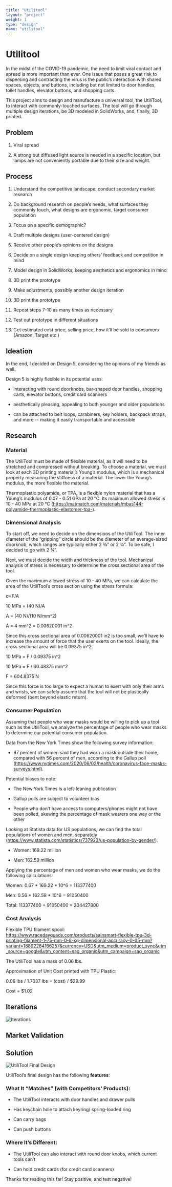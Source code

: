 ```yaml
---
title: "Utilitool"
layout: "project"
weight: 1
type: "design"
name: "utilitool"
---
```


# Utilitool

In the midst of the COVID-19 pandemic, the need to limit viral contact and spread is more important than ever. One issue that poses a great risk to dispersing and contracting the virus is the public’s interaction with shared spaces, objects, and buttons, including but not limited to door handles, toilet handles, elevator buttons, and shopping carts.

This project aims to design and manufacture a universal tool, the UtiliTool, to interact with commonly-touched surfaces. The tool will go through multiple design iterations, be 3D modeled in SolidWorks, and, finally, 3D printed.


## Problem

1) Viral spread

2) A strong but diffused light source is needed in a specific location, but lamps are not conveniently portable due to their size and weight.


## Process

1) Understand the competitive landscape: conduct secondary market research

2) Do background research on people’s needs, what surfaces they commonly touch, what designs are ergonomic, target consumer population

3) Focus on a specific demographic?

4) Draft multiple designs (user-centered design)

5) Receive other people’s opinions on the designs

6) Decide on a single design keeping others’ feedback and competition in mind

7) Model design in SolidWorks, keeping aesthetics and ergonomics in mind

8) 3D print the prototype

9) Make adjustments, possibly another design iteration

10) 3D print the prototype

11) Repeat steps 7-10 as many times as necessary

12) Test out prototype in different situations

13) Get estimated cost price, selling price, how it’ll be sold to consumers (Amazon, Target etc.)



## Ideation

In the end, I decided on Design 5, considering the opinions of my friends as well.

Design 5 is highly flexible in its potential uses:

- interacting with round doorknobs, bar-shaped door handles, shopping carts, elevator buttons, credit card scanners

- aesthetically pleasing, appealing to both younger and older populations

- can be attached to belt loops, carabiners, key holders, backpack straps, and more -- making it easily transportable and accessible



## Research

### Material

The UtiliTool must be made of flexible material, as it will need to be stretched and compressed without breaking. To choose a material, we must look at each 3D printing material’s Young’s modulus, which is a mechanical property measuring the stiffness of a material. The lower the Young’s modulus, the more flexible the material.

Thermoplastic polyamide, or TPA, is a flexible nylon material that has a Young’s modulus of 0.07 - 0.51 GPa at 20 °C. Its maximum allowed stress is 10 - 40 MPa at 20 °C (https://matmatch.com/materials/mbas144-polyamide-thermoplastic-elastomer-tpa-).

### Dimensional Analysis

To start off, we need to decide on the dimensions of the UtiliTool. The inner diameter of the “gripping” circle should be the diameter of an average-sized doorknob, which ranges are typically either 2 ⅜” or 2 ¾”. To be safe, I decided to go with 2 ¾”.

Next, we must decide the width and thickness of the tool. Mechanical analysis of stress is necessary to determine the cross sectional area of the tool.

Given the maximum allowed stress of 10 - 40 MPa, we can calculate the area of the UtiliTool’s cross section using the stress formula:

σ=F/A

10 MPa = (40 N)/A

A = (40 N)/(10 N/mm^2)

A = 4 mm^2 = 0.00620001 in^2


Since this cross sectional area of 0.00620001 in2 is too small, we’ll have to increase the amount of force that the user exerts on the tool. Ideally, the cross sectional area will be 0.09375 in^2.


10 MPa = F / 0.09375 in^2

10 MPa = F / 60.48375 mm^2

F = 604.8375 N

Since this force is too large to expect a human to exert with only their arms and wrists, we can safely assume that the tool will not be plastically deformed (bent beyond elastic return).


### Consumer Population

Assuming that people who wear masks would be willing to pick up a tool such as the UtiliTool, we analyze the percentage of people who wear masks to determine our potential consumer population.

Data from the New York Times show the following survey information:

- 67 percent of women said they had worn a mask outside their home, compared with 56 percent of men, according to the Gallup poll (https://www.nytimes.com/2020/06/02/health/coronavirus-face-masks-surveys.html).

Potential biases to note:

- The New York Times is a left-leaning publication

- Gallup polls are subject to volunteer bias

- People who don’t have access to computers/phones might not have been polled, skewing the percentage of mask wearers one way or the other


Looking at Statista data for US populations, we can find the total populations of women and men, separately (https://www.statista.com/statistics/737923/us-population-by-gender/).

- Women: 169.22 million

- Men: 162.59 million

Applying the percentage of men and women who wear masks, we do the following calculations:

Women: 0.67 * 169.22 * 10^6 = 113377400

Men: 0.56 * 162.59 * 10^6 = 91050400

Total: 113377400 + 91050400 = 204427800


### Cost Analysis
Flexible TPU filament spool:
https://www.racedayquads.com/products/sainsmart-flexible-tpu-3d-printing-filament-1-75-mm-0-8-kg-dimensional-accuracy-0-05-mm?variant=18892284166257&currency=USD&utm_medium=product_sync&utm_source=google&utm_content=sag_organic&utm_campaign=sag_organic

The UtiliTool has a mass of 0.06 lbs.


Approximation of Unit Cost printed with TPU Plastic:

0.06 lbs / 1.7637 lbs = (cost) / $29.99

Cost = $1.02


## Iterations
![Iterations](/img/utilitooliterationsrendered.png "Iterations")


## Market Validation


## Solution

![UtiliTool Final Design](/img/2.png "UtiliTool Final Design")


UtiliTool’s final design has the following **features**:

### What It “Matches” (with Competitors’ Products):
- The UtiliTool interacts with door handles and drawer pulls

- Has keychain hole to attach keyring/ spring-loaded ring

- Can carry bags

- Can push buttons

### Where It’s Different:
- The UtiliTool can also interact with round door knobs, which current tools can’t

- Can hold credit cards (for credit card scanners)



Thanks for reading this far!
Stay positive, and test negative!
